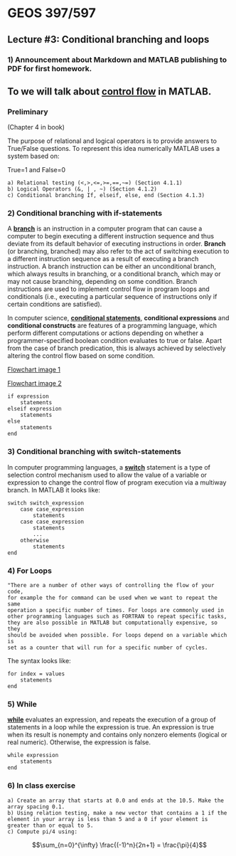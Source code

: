 # GEOS 397/597

## Lecture #3: Conditional branching and loops

### 1) Announcement about Markdown and MATLAB publishing to PDF for first homework.

## To we will talk about [**control flow**](http://www.mathworks.com/help/matlab/control-flow.html) in MATLAB.

### Preliminary

(Chapter 4 in book)

The purpose of relational and logical operators is to provide answers to True/False questions. To represent this idea numerically MATLAB uses a system based on:

True=1 and False=0

	a) Relational testing (<,>,<=,>=,==,~=) (Section 4.1.1)
	b) Logical Operators (&, | , ~) (Section 4.1.2)
	c) Conditional branching If, elseif, else, end (Section 4.1.3)


### 2) Conditional branching with if-statements

A [**branch**](https://en.wikipedia.org/wiki/Branch_(computer_science)) is an instruction in a computer program that can cause a computer to begin executing a different instruction sequence and thus deviate from its default behavior of executing instructions in order. **Branch** (or branching, branched) may also refer to the act of switching execution to a different instruction sequence as a result of executing a branch instruction. A branch instruction can be either an unconditional branch, which always results in branching, or a conditional branch, which may or may not cause branching, depending on some condition. Branch instructions are used to implement control flow in program loops and conditionals (i.e., executing a particular sequence of instructions only if certain conditions are satisfied).

In computer science, [**conditional statements**](https://en.wikipedia.org/wiki/Conditional_(computer_programming)), **conditional expressions** and **conditional constructs** are features of a programming language, which perform different computations or actions depending on whether a programmer-specified boolean condition evaluates to true or false. Apart from the case of branch predication, this is always achieved by selectively altering the control flow based on some condition.

[Flowchart image 1](https://en.wikipedia.org/wiki/Conditional_(computer_programming)#/media/File:If-Then-Else-diagram.svg)

[Flowchart image 2](https://en.wikipedia.org/wiki/Conditional_(computer_programming)#/media/File:IF-THEN-ELSE-END_flowchart.svg)

	if expression
    	statements
	elseif expression
    	statements
	else
    	statements
	end

### 3) Conditional branching with switch-statements

In computer programming languages, a [**switch**](https://en.wikipedia.org/wiki/Switch_statement) statement is a type of selection control mechanism used to allow the value of a variable or expression to change the control flow of program execution via a multiway branch. In MATLAB it looks like:

	switch switch_expression
   		case case_expression
      		statements
   		case case_expression
      		statements
    		...
   		otherwise
      		statements
	end

### 4) For Loops

	"There are a number of other ways of controlling the flow of your code,
	for example the for command can be used when we want to repeat the same
	operation a specific number of times. For loops are commonly used in
	other programming languages such as FORTRAN to repeat specific tasks,
	they are also possible in MATLAB but computationally expensive, so they
	should be avoided when possible. For loops depend on a variable which is
	set as a counter that will run for a specific number of cycles. 
	
The syntax looks like:
	
	for index = values
   		statements
	end
	
### 5) While

[**while**](http://www.mathworks.com/help/matlab/ref/while.html) evaluates an expression, and repeats the execution of a group of statements in a loop while the expression is true. An expression is true when its result is nonempty and contains only nonzero elements (logical or real numeric). Otherwise, the expression is false.

	while expression
   		statements
	end

### 6) In class exercise

	a) Create an array that starts at 0.0 and ends at the 10.5. Make the array spacing 0.1.
	b) Using relation testing, make a new vector that contains a 1 if the element in your array is less than 5 and a 0 if your element is greater than or equal to 5.
	c) Compute pi/4 using: 
	
$$\sum_{n=0}^{\infty} \frac{(-1)^n}{2n+1} = \frac{\pi}{4}$$

